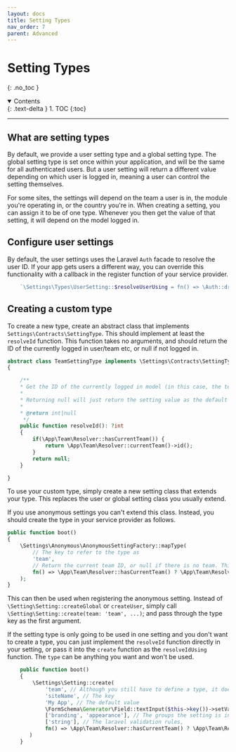 ```yaml
---
layout: docs
title: Setting Types
nav_order: 7
parent: Advanced
---
```



# Setting Types
{: .no_toc }

<details open markdown="block">
  <summary>
    Contents
  </summary>
  {: .text-delta }
1. TOC
{:toc}
</details>

---


## What are setting types

By default, we provide a user setting type and a global setting type. The global setting type is set once within your application, and will be the same for all authenticated users. But a user setting will return a different value depending on which user is logged in, meaning a user can control the setting themselves.

For some sites, the settings will depend on the team a user is in, the module you're operating in, or the country you're in. When creating a setting, you can assign it to be of one type. Whenever you then get the value of that setting, it will depend on the model logged in.

## Configure user settings

By default, the user settings uses the Laravel `Auth` facade to resolve the user ID. If your app gets users a different way, you can override this functionality with a callback in the register function of your service provider.

```php
    `\Settings\Types\UserSetting::$resolveUserUsing = fn() => \Auth::driver('api')->id();`
```

## Creating a custom type

To create a new type, create an abstract class that implements `Settings\Contracts\SettingType`. This should implement 
at least the `resolveId` function. This function takes no arguments, and should return the ID of the currently logged in user/team etc, or null if not logged in.

```php
abstract class TeamSettingType implements \Settings\Contracts\SettingType
{

    /**
    * Get the ID of the currently logged in model (in this case, the team id)
    * 
    * Returning null will just return the setting value as the default value.
    * 
    * @return int|null
     */
    public function resolveId(): ?int
    {
        if(\App\Team\Resolver::hasCurrentTeam()) {
            return \App\Team\Resolver::currentTeam()->id();        
        }
        return null;
    }

}
```

To use your custom type, simply create a new setting class that extends your type. This replaces the user or global setting class you usually extend.

If you use anonymous settings you can't extend this class. Instead, you should create the type in your service provider as follows.

```php
public function boot()
{
    \Settings\Anonymous\AnonymousSettingFactory::mapType(
        // The key to refer to the type as
        'team',
        // Return the current team ID, or null if there is no team. This will be used to filter the settings.
        fn() => \App\Team\Resolver::hasCurrentTeam() ? \App\Team\Resolver::currentTeam()->id() : null
    );
}
```

This can then be used when registering the anonymous setting. Instead of `\Setting\Setting::createGlobal` or `createUser`, simply call `\Setting\Setting::create(team: 'team', ...)`; and pass through the type key as the first argument.

If the setting type is only going to be used in one setting and you don't want to create a type, you can just implement the `resolveId` function directly in your setting, or pass it into the `create` function as the `resolveIdUsing` function. The `type` can be anything you want and won't be used.

```php
    public function boot()
    {
        \Settings\Setting::create(
            'team', // Although you still have to define a type, it doesn't mean any thing and doesn't have to exist. This can be useful for retrieving settings though.
            'siteName', // The key
            'My App', // The default value
            \FormSchema\Generator\Field::textInput($this->key())->setValue($this->defaultValue()), // The form field
            ['branding', 'appearance'], // The groups the setting is in
            ['string'], // The laravel validation rules,
            fn() => \App\Team\Resolver::hasCurrentTeam() ? \App\Team\Resolver::currentTeam()->id() : null
       )
    }
```

